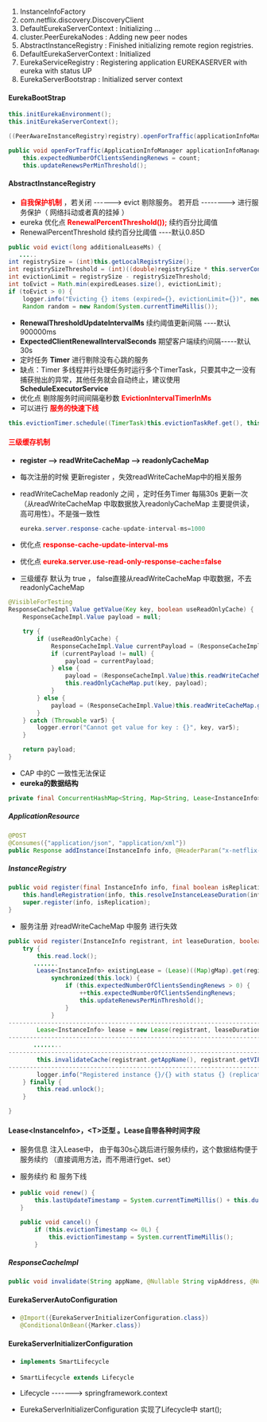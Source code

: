 1. InstanceInfoFactory
2. com.netflix.discovery.DiscoveryClient 
3. DefaultEurekaServerContext    : Initializing ...
4. cluster.PeerEurekaNodes       : Adding new peer nodes
5. AbstractInstanceRegistry  : Finished initializing remote region registries.
6. DefaultEurekaServerContext    : Initialized
7. EurekaServiceRegistry        : Registering application EUREKASERVER with eureka with status UP
8. EurekaServerBootstrap   : Initialized server context

#### EurekaBootStrap

```java
this.initEurekaEnvironment();
this.initEurekaServerContext();
```

```java
((PeerAwareInstanceRegistry)registry).openForTraffic(applicationInfoManager, registryCount);
```

```java
public void openForTraffic(ApplicationInfoManager applicationInfoManager, int count) {
    this.expectedNumberOfClientsSendingRenews = count;
    this.updateRenewsPerMinThreshold();
```



#### AbstractInstanceRegistry

- <font color="red">**自我保护机制**</font> ，若关闭 ------>  evict 剔除服务。 若开启 --------> 进行服务保护（ 网络抖动或者真的挂掉 ）
- eureka 优化点  <font color="red">**RenewalPercentThreshold());**</font>  续约百分比阈值
- RenewalPercentThreshold 续约百分比阈值 ----默认0.85D


```java
public void evict(long additionalLeaseMs) {
   .....
int registrySize = (int)this.getLocalRegistrySize();
int registrySizeThreshold = (int)((double)registrySize * this.serverConfig.getRenewalPercentThreshold());
int evictionLimit = registrySize - registrySizeThreshold;
int toEvict = Math.min(expiredLeases.size(), evictionLimit);
if (toEvict > 0) {
    logger.info("Evicting {} items (expired={}, evictionLimit={})", new Object[]{toEvict, expiredLeases.size(), evictionLimit});
    Random random = new Random(System.currentTimeMillis());
```
- **RenewalThresholdUpdateIntervalMs**  续约阈值更新间隔 ----默认900000ms
- **ExpectedClientRenewalIntervalSeconds** 期望客户端续约间隔-----默认30s 
- 定时任务 **Timer** 进行剔除没有心跳的服务 
- 缺点：Timer 多线程并行处理任务时运行多个TimerTask，只要其中之一没有捕获抛出的异常，其他任务就会自动终止，建议使用**ScheduleExecutorService**
- 优化点 剔除服务时间间隔毫秒数     <font color="red">**EvictionIntervalTimerInMs**</font>
- 可以进行 <font color="red">**服务的快速下线**</font>
```java
this.evictionTimer.schedule((TimerTask)this.evictionTaskRef.get(), this.serverConfig.getEvictionIntervalTimerInMs(), this.serverConfig.getEvictionIntervalTimerInMs());
```

#### <font color="red">**三级缓存机制**</font>

- **register -->   readWriteCacheMap  -->  readonlyCacheMap**

- 每次注册的时候  更新register ，失效readWriteCacheMap中的相关服务  

- readWriteCacheMap   readonly 之间 ，定时任务Timer 每隔30s 更新一次 （从readWriteCacheMap   中取数据放入readonlyCacheMap 主要提供读，高可用性）。不是强一致性 

  ```java
  eureka.server.response-cache-update-interval-ms=1000
  ```

- 优化点   <font color="red">**response-cache-update-interval-ms**</font>

- 优化点   <font color="red">**eureka.server.use-read-only-response-cache=false**</font>

- 三级缓存 默认为  true ，  false直接从readWriteCacheMap 中取数据，不去readonlyCacheMap


```java
@VisibleForTesting
ResponseCacheImpl.Value getValue(Key key, boolean useReadOnlyCache) {
    ResponseCacheImpl.Value payload = null;

    try {
        if (useReadOnlyCache) {
            ResponseCacheImpl.Value currentPayload = (ResponseCacheImpl.Value)this.readOnlyCacheMap.get(key);
            if (currentPayload != null) {
                payload = currentPayload;
            } else {
                payload = (ResponseCacheImpl.Value)this.readWriteCacheMap.get(key);
                this.readOnlyCacheMap.put(key, payload);
            }
        } else {
            payload = (ResponseCacheImpl.Value)this.readWriteCacheMap.get(key);
        }
    } catch (Throwable var5) {
        logger.error("Cannot get value for key : {}", key, var5);
    }

    return payload;
}
```

- CAP 中的C 一致性无法保证
- **eureka的数据结构**

```java
private final ConcurrentHashMap<String, Map<String, Lease<InstanceInfo>>> registry = new ConcurrentHashMap();
```

##### ApplicationResource

```java
@POST
@Consumes({"application/json", "application/xml"})
public Response addInstance(InstanceInfo info, @HeaderParam("x-netflix-discovery-replication") String isReplication) {
```



##### InstanceRegistry

```java
public void register(final InstanceInfo info, final boolean isReplication) {
    this.handleRegistration(info, this.resolveInstanceLeaseDuration(info), isReplication);
    super.register(info, isReplication);
}
```

- 服务注册 对readWriteCacheMap 中服务 进行失效

```java
public void register(InstanceInfo registrant, int leaseDuration, boolean isReplication) {
    try {
        this.read.lock();
       .......
        Lease<InstanceInfo> existingLease = (Lease)((Map)gMap).get(registrant.getId());
            synchronized(this.lock) {
                if (this.expectedNumberOfClientsSendingRenews > 0) {
                    ++this.expectedNumberOfClientsSendingRenews;
                    this.updateRenewsPerMinThreshold();
                }
            }
-----------------------------------------------------------------------------------------
        Lease<InstanceInfo> lease = new Lease(registrant, leaseDuration);
-----------------------------------------------------------------------------------------      
       ........
-----------------------------------------------------------------------------------------
        this.invalidateCache(registrant.getAppName(), registrant.getVIPAddress(), registrant.getSecureVipAddress());
-----------------------------------------------------------------------------------------
        logger.info("Registered instance {}/{} with status {} (replication={})", new Object[]{registrant.getAppName(), registrant.getId(), registrant.getStatus(), isReplication});
    } finally {
        this.read.unlock();
    }

}
```

#### Lease\<InstanceInfo>，\<T>泛型 。Lease自带各种时间字段

- 服务信息 注入Lease中， 由于每30s心跳后进行服务续约，这个数据结构便于服务续约 （直接调用方法，而不用进行get、set）

- 服务续约 和 服务下线

- ```java
  public void renew() {
      this.lastUpdateTimestamp = System.currentTimeMillis() + this.duration;
  }
  
  public void cancel() {
      if (this.evictionTimestamp <= 0L) {
          this.evictionTimestamp = System.currentTimeMillis();
      }
  ```


##### ResponseCacheImpl

```java
public void invalidate(String appName, @Nullable String vipAddress, @Nullable String secureVipAddress) {
```

#### EurekaServerAutoConfiguration

- ```java
  @Import({EurekaServerInitializerConfiguration.class})
  @ConditionalOnBean({Marker.class})
  ```

#### EurekaServerInitializerConfiguration 

- ```java
  implements SmartLifecycle
  ```

- ```java
  SmartLifecycle extends Lifecycle
  ```

- Lifecycle -------> springframework.context
- EurekaServerInitializerConfiguration 实现了Lifecycle中 start();  

